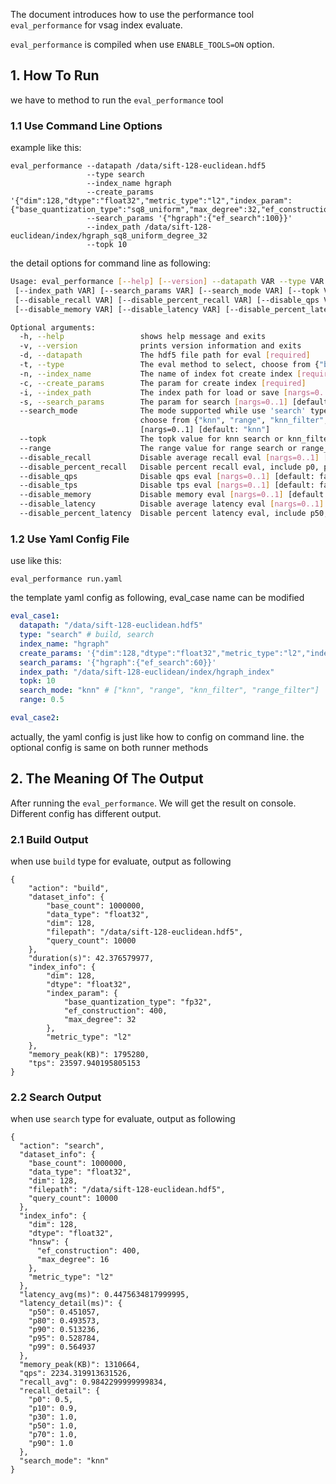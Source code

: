 The document introduces how to use the performance tool `eval_performance` for vsag index evaluate.

`eval_performance` is compiled when use `ENABLE_TOOLS=ON` option.

## 1. How To Run

we have to method to run the `eval_performance` tool

### 1.1 Use Command Line Options

example like this:

```shell
eval_performance --datapath /data/sift-128-euclidean.hdf5 
                 --type search
                 --index_name hgraph 
                 --create_params '{"dim":128,"dtype":"float32","metric_type":"l2","index_param":{"base_quantization_type":"sq8_uniform","max_degree":32,"ef_construction":400}}' 
                 --search_params '{"hgraph":{"ef_search":100}}' 
                 --index_path /data/sift-128-euclidean/index/hgraph_sq8_uniform_degree_32 
                 --topk 10
```

the detail options for command line as following:

```bash
Usage: eval_performance [--help] [--version] --datapath VAR --type VAR --index_name VAR --create_params VAR
 [--index_path VAR] [--search_params VAR] [--search_mode VAR] [--topk VAR] [--range VAR] 
 [--disable_recall VAR] [--disable_percent_recall VAR] [--disable_qps VAR] [--disable_tps VAR] 
 [--disable_memory VAR] [--disable_latency VAR] [--disable_percent_latency VAR]

Optional arguments:
  -h, --help                 shows help message and exits 
  -v, --version              prints version information and exits 
  -d, --datapath             The hdf5 file path for eval [required]
  -t, --type                 The eval method to select, choose from {"build", "search"} [required]
  -n, --index_name           The name of index fot create index [required]
  -c, --create_params        The param for create index [required]
  -i, --index_path           The index path for load or save [nargs=0..1] [default: "/tmp/performance/index"]
  -s, --search_params        The param for search [nargs=0..1] [default: ""]
  --search_mode              The mode supported while use 'search' type, 
                             choose from {"knn", "range", "knn_filter", "range_filter"}
                             [nargs=0..1] [default: "knn"]              
  --topk                     The topk value for knn search or knn_filter search [nargs=0..1] [default: 10]
  --range                    The range value for range search or range_filter search [nargs=0..1] [default: 0.5]
  --disable_recall           Disable average recall eval [nargs=0..1] [default: false]
  --disable_percent_recall   Disable percent recall eval, include p0, p10, p30, p50, p70, p90 [nargs=0..1] [default: false]
  --disable_qps              Disable qps eval [nargs=0..1] [default: false]
  --disable_tps              Disable tps eval [nargs=0..1] [default: false]
  --disable_memory           Disable memory eval [nargs=0..1] [default: false]
  --disable_latency          Disable average latency eval [nargs=0..1] [default: false]
  --disable_percent_latency  Disable percent latency eval, include p50, p80, p90, p95, p99 [nargs=0..1] [default: false]
```

### 1.2 Use Yaml Config File

use like this:

```shell
eval_performance run.yaml
```

the template yaml config as following, eval_case name can be modified

```yaml
eval_case1:
  datapath: "/data/sift-128-euclidean.hdf5"
  type: "search" # build, search
  index_name: "hgraph"
  create_params: '{"dim":128,"dtype":"float32","metric_type":"l2","index_param":{"base_quantization_type":"fp32","max_degree":32,"ef_construction":400}}'
  search_params: '{"hgraph":{"ef_search":60}}'
  index_path: "/data/sift-128-euclidean/index/hgraph_index"
  topk: 10
  search_mode: "knn" # ["knn", "range", "knn_filter", "range_filter"]
  range: 0.5

eval_case2:

```

actually, the yaml config is just like how to config on command line. the optional config 
is same on both runner methods

## 2. The Meaning Of The Output

After running the `eval_performance`. We will get the result on console. 
Different config has different output.

### 2.1 Build Output
when use `build` type for evaluate, output as following

```json5
{
    "action": "build",
    "dataset_info": {
        "base_count": 1000000,
        "data_type": "float32",
        "dim": 128,
        "filepath": "/data/sift-128-euclidean.hdf5",
        "query_count": 10000
    },
    "duration(s)": 42.376579977,
    "index_info": {
        "dim": 128,
        "dtype": "float32",
        "index_param": {
            "base_quantization_type": "fp32",
            "ef_construction": 400,
            "max_degree": 32
        },
        "metric_type": "l2"
    },
    "memory_peak(KB)": 1795280,
    "tps": 23597.940195805153
}
```

### 2.2 Search Output
when use `search` type for evaluate, output as following

```json5
{
  "action": "search",
  "dataset_info": {
    "base_count": 1000000,
    "data_type": "float32",
    "dim": 128,
    "filepath": "/data/sift-128-euclidean.hdf5",
    "query_count": 10000
  },
  "index_info": {
    "dim": 128,
    "dtype": "float32",
    "hnsw": {
      "ef_construction": 400,
      "max_degree": 16
    },
    "metric_type": "l2"
  },
  "latency_avg(ms)": 0.4475634817999995,
  "latency_detail(ms)": {
    "p50": 0.451057,
    "p80": 0.493573,
    "p90": 0.513236,
    "p95": 0.528784,
    "p99": 0.564937
  },
  "memory_peak(KB)": 1310664,
  "qps": 2234.319913631526,
  "recall_avg": 0.9842299999999834,
  "recall_detail": {
    "p0": 0.5,
    "p10": 0.9,
    "p30": 1.0,
    "p50": 1.0,
    "p70": 1.0,
    "p90": 1.0
  },
  "search_mode": "knn"
}

```

